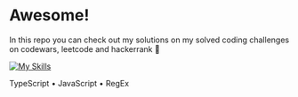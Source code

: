 # Awesome!

In this repo you can check out my solutions on my solved coding challenges on codewars, leetcode and hackerrank 💪

[![My Skills](https://skillicons.dev/icons?i=ts,js,regex)](https://skillicons.dev)

TypeScript &#x2022; JavaScript &#x2022; RegEx
